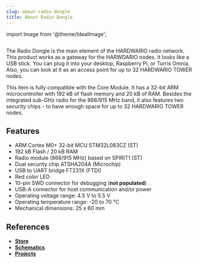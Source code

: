 ```yaml
---
slug: about-radio-dongle
title: About Radio Dongle
---
```

import Image from '@theme/IdealImage';

<div class="container">
  <div class="row">
    <div class="col col--4">
      <div><Image img={require('./radio-dongle.png')} /></div>
    </div>
    <div class="col col--6">
      <p>
        The Radio Dongle is the main element of the HARDWARIO radio network. This product works as a gateway for the HARWDARIO nodes. It looks like a USB stick. You can plug it into your desktop, Raspberry Pi, or Turris Omnia. Also, you can look at it as an access point for up to 32 HARDWARIO TOWER nodes.
      </p>
      <p>
        This item is fully compatible with the Core Module. It has a 32-bit ARM microcontroller with 192 kB of flash memory and 20 kB of RAM. Besides the integrated sub-GHz radio for the 868/915 MHz band, it also features two security chips - to have enough space for up to 32 HARDWARIO TOWER nodes.
      </p>
    </div>
  </div>
</div>

## Features
- ARM Cortex M0+ 32-bit MCU STM32L083CZ (ST)
- 192 kB Flash / 20 kB RAM
- Radio module (868/915 MHz) based on SPIRIT1 (ST)
- Dual security chip ATSHA204A (Microchip)
- USB to UART bridge FT231X (FTDI)
- Red color LED
- 10-pin SWD connector for debugging (**not populated**)
- USB-A connector for host communication and/or power
- Operating voltage range: 4.5 V to 5.5 V
- Operating temperature range: -20 to 70 °C
- Mechanical dimensions: 25 x 60 mm

## References
- [**Store**](https://www.hardwario.store/p/radio-dongle)
- [**Schematics**](https://github.com/hardwario/bc-hardware/tree/master/out/bc-usb-dongle)
- [**Projects**](https://www.hackster.io/hardwario/projects?part_id=73696)
